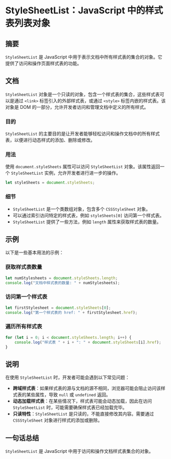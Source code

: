 <!--
Meta Description: # StyleSheetList：JavaScript 中的样式表列表对象 ## 摘要 `StyleSheetList` 是 JavaScript 中用于表示文档中所有样式表的集合的对象。它提供了访问和操作页面样式表的功能。 ## 文档 `StyleSheetList` 对象是一个只读的对象，包含一...
Meta Keywords: stylesheetlist, stylesheets, javascript, document, let
-->

# StyleSheetList：JavaScript 中的样式表列表对象

## 摘要
`StyleSheetList` 是 JavaScript 中用于表示文档中所有样式表的集合的对象。它提供了访问和操作页面样式表的功能。

## 文档
`StyleSheetList` 对象是一个只读的对象，包含一个样式表的集合，这些样式表可以是通过 `<link>` 标签引入的外部样式表，或通过 `<style>` 标签内嵌的样式表。该对象是 DOM 的一部分，允许开发者访问和管理文档中定义的所有样式。

### 目的
`StyleSheetList` 的主要目的是让开发者能够轻松访问和操作文档中的所有样式表，以便进行动态样式的添加、删除或修改。

### 用法
使用 `document.styleSheets` 属性可以访问 `StyleSheetList` 对象。该属性返回一个 `StyleSheetList` 实例，允许开发者进行进一步的操作。

```javascript
let styleSheets = document.styleSheets;
```

### 细节
- `StyleSheetList` 是一个类数组对象，包含多个 `CSSStyleSheet` 对象。
- 可以通过索引访问特定的样式表，例如 `styleSheets[0]` 访问第一个样式表。
- `StyleSheetList` 提供了一些方法，例如 `length` 属性来获取样式表的数量。

## 示例
以下是一些基本用法的示例：

### 获取样式表数量
```javascript
let numStylesheets = document.styleSheets.length;
console.log("文档中样式表的数量: " + numStylesheets);
```

### 访问第一个样式表
```javascript
let firstStylesheet = document.styleSheets[0];
console.log("第一个样式表的 href: " + firstStylesheet.href);
```

### 遍历所有样式表
```javascript
for (let i = 0; i < document.styleSheets.length; i++) {
    console.log("样式表 " + i + ": " + document.styleSheets[i].href);
}
```

## 说明
在使用 `StyleSheetList` 时，开发者可能会遇到以下常见问题：
- **跨域样式表**：如果样式表的源与文档的源不相同，浏览器可能会阻止访问该样式表的某些属性，导致 `null` 或 `undefined` 返回。
- **动态加载样式表**：在某些情况下，样式表可能会动态加载，因此在访问 `StyleSheetList` 时，可能需要确保样式表已经加载完毕。
- **只读特性**：`StyleSheetList` 是只读的，不能直接修改其内容。需要通过 `CSSStyleSheet` 对象进行样式的添加或删除。

## 一句话总结
`StyleSheetList` 是 JavaScript 中用于访问和操作文档样式表集合的对象。
